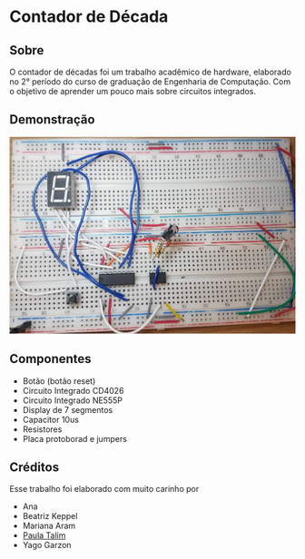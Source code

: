 # Contador de Década

## Sobre

O contador de décadas foi um trabalho acadêmico de hardware, elaborado no 2° período do curso de graduação de Engenharia de Computação. Com o objetivo de aprender um pouco mais sobre circuitos integrados.

## Demonstração
[![Imagem do circuito do contador](contador_foto.jpg)](https://clipchamp.com/watch/9g1t7McIASc)

## Componentes

- Botão (botão reset)
- Circuito Integrado CD4026
- Circuito Integrado NE555P
- Display de 7 segmentos
- Capacitor 10us
- Resistores 
- Placa protoborad e jumpers

## Créditos

Esse trabalho foi elaborado com muito carinho por

- Ana
- Beatriz Keppel
- Mariana Aram
- [Paula Talim](https://github.com/Paula-Talim)
- Yago Garzon